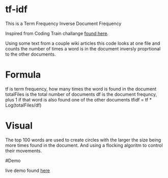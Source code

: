 # tf-idf
This is a Term Frequency Inverse Document Frequency

Inspired from Coding Train challange [found here](https://github.com/CodingTrain/website/tree/master/CodingChallenges/CC_040.3_tf-idf/P5).

Using some text from a couple wiki articles this code looks at one file and counts the number of times a word is in the 
document inversly proprtional to the other documents.

# Formula

tf is term frequency, how many times the word is found in the document
totalFiles is the total number of documents
df is the document frequncy, plus 1 if that word is also found one of the other documents
tfidf = tf * Log(totalFiles/df)

# Visual 

The top 100 words are used to create circles with the larger the size being more times found in the document. And using a flocking
algoritm to control their movements.

#Demo

live demo found [here](https://tweety79rw.github.io/tf-idf/)
